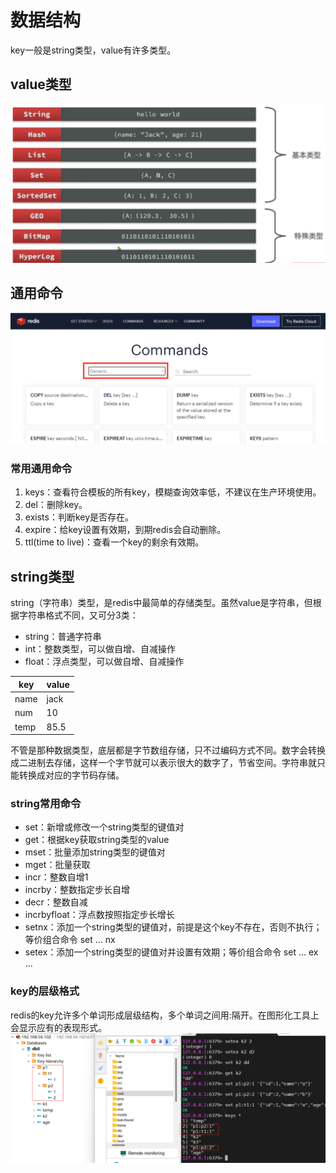 # 数据结构
key一般是string类型，value有许多类型。

## value类型
![数据类型](images/数据类型.png)

## 通用命令
![通用命令文档](images/通用命令文档.png)
### 常用通用命令
1. keys：查看符合模板的所有key，模糊查询效率低，不建议在生产环境使用。
2. del：删除key。
3. exists：判断key是否存在。
4. expire：给key设置有效期，到期redis会自动删除。
5. ttl(time to live)：查看一个key的剩余有效期。

## string类型
string（字符串）类型，是redis中最简单的存储类型。虽然value是字符串，但根据字符串格式不同，又可分3类：
+ string：普通字符串
+ int：整数类型，可以做自增、自减操作
+ float：浮点类型，可以做自增、自减操作

|key|value|
|----|----|
|name|jack|
|num|10|
|temp|85.5|

不管是那种数据类型，底层都是字节数组存储，只不过编码方式不同。数字会转换成二进制去存储，这样一个字节就可以表示很大的数字了，节省空间。字符串就只能转换成对应的字节码存储。

### string常用命令
+ set：新增或修改一个string类型的键值对
+ get：根据key获取string类型的value
+ mset：批量添加string类型的键值对
+ mget：批量获取
+ incr：整数自增1
+ incrby：整数指定步长自增
+ decr：整数自减
+ incrbyfloat：浮点数按照指定步长增长
+ setnx：添加一个string类型的键值对，前提是这个key不存在，否则不执行；等价组合命令 set ... nx
+ setex：添加一个string类型的键值对并设置有效期；等价组合命令 set ... ex ...

### key的层级格式
redis的key允许多个单词形成层级结构，多个单词之间用:隔开。在图形化工具上会显示应有的表现形式。
![key的层级格式](images/key层级格式.png)